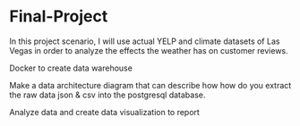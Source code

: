# Final-Project
In this project scenario, I will use actual YELP and climate datasets of Las Vegas in order to analyze the effects the weather has on customer reviews. 

Docker to create data warehouse

Make a data architecture diagram that can describe how how do you extract the raw data json & csv into the postgresql database.

Analyze data and create data visualization to report



